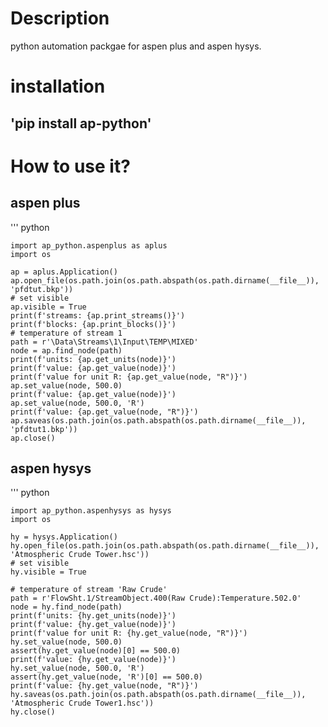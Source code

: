 # Description
python automation packgae for aspen plus and aspen hysys.

# installation
## 'pip install ap-python'

# How to use it?
## aspen plus
''' python

    import ap_python.aspenplus as aplus
    import os

    ap = aplus.Application()
    ap.open_file(os.path.join(os.path.abspath(os.path.dirname(__file__)), 'pfdtut.bkp'))
    # set visible
    ap.visible = True
    print(f'streams: {ap.print_streams()}')
    print(f'blocks: {ap.print_blocks()}')
    # temperature of stream 1
    path = r'\Data\Streams\1\Input\TEMP\MIXED'
    node = ap.find_node(path)
    print(f'units: {ap.get_units(node)}')
    print(f'value: {ap.get_value(node)}')
    print(f'value for unit R: {ap.get_value(node, "R")}')
    ap.set_value(node, 500.0)
    print(f'value: {ap.get_value(node)}')
    ap.set_value(node, 500.0, 'R')
    print(f'value: {ap.get_value(node, "R")}')
    ap.saveas(os.path.join(os.path.abspath(os.path.dirname(__file__)), 'pfdtut1.bkp'))
    ap.close()

## aspen hysys
''' python

    import ap_python.aspenhysys as hysys
    import os

    hy = hysys.Application()
    hy.open_file(os.path.join(os.path.abspath(os.path.dirname(__file__)), 'Atmospheric Crude Tower.hsc'))
    # set visible
    hy.visible = True

    # temperature of stream 'Raw Crude'
    path = r'FlowSht.1/StreamObject.400(Raw Crude):Temperature.502.0'
    node = hy.find_node(path)
    print(f'units: {hy.get_units(node)}')
    print(f'value: {hy.get_value(node)}')
    print(f'value for unit R: {hy.get_value(node, "R")}')
    hy.set_value(node, 500.0)
    assert(hy.get_value(node)[0] == 500.0)
    print(f'value: {hy.get_value(node)}')
    hy.set_value(node, 500.0, 'R')
    assert(hy.get_value(node, 'R')[0] == 500.0)
    print(f'value: {hy.get_value(node, "R")}')
    hy.saveas(os.path.join(os.path.abspath(os.path.dirname(__file__)), 'Atmospheric Crude Tower1.hsc'))
    hy.close()


